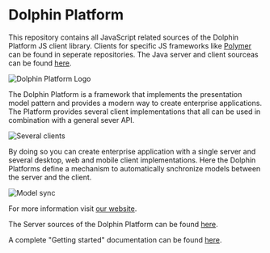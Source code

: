 # Dolphin Platform

This repository contains all JavaScript related sources of the Dolphin Platform JS client library. Clients for specific JS frameworks like [Polymer](https://github.com/canoo/dolphin-platform-polymer) can be found in seperate repositories. The Java server and client sourceas can be found [here](https://github.com/canoo/dolphin-platform).

![Dolphin Platform Logo](http://www.guigarage.com/wordpress/wp-content/uploads/2015/10/logo.png)

The Dolphin Platform is a framework that implements the presentation model pattern and provides a modern way to create enterprise applications. The Platform provides several client implementations that all can be used in combination with a general sever API.

![Several clients](http://www.dolphin-platform.io/assets/img/features/clients.png)

By doing so you can create enterprise application with a single server and several desktop, web and mobile client implementations. Here the Dolphin Platforms define a mechanism to automatically snchronize models between the server and the client.

![Model sync](http://www.dolphin-platform.io/assets/img/features/pm1.png)

For more information visit [our website](http://www.dolphin-platform.io).

The Server sources of the Dolphin Platform can be found [here](https://github.com/canoo/dolphin-platform). 

A complete "Getting started" documentation can be found [here](http://www.dolphin-platform.io/documentation/getting-started.html).
